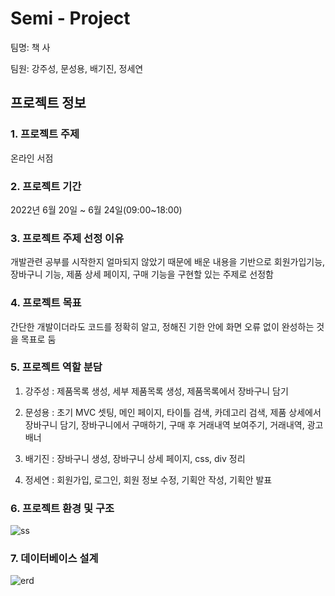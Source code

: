 # Semi - Project

팀명: 책 사 

팀원: 강주성, 문성용, 배기진, 정세연 

## 프로젝트 정보
### 1. 프로젝트 주제
온라인 서점 

### 2. 프로젝트 기간
2022년 6월 20일 ~ 6월 24일(09:00~18:00)

### 3. 프로젝트 주제 선정 이유
개발관련 공부를 시작한지 얼마되지 않았기 때문에 배운 내용을 기반으로 회원가입기능, 장바구니 기능, 제품 상세 페이지, 구매 기능을 구현할 있는 주제로 선정함

### 4. 프로젝트 목표
간단한 개발이더라도 코드를 정확히 알고, 정해진 기한 안에 화면 오류 없이 완성하는 것을 목표로 둠

### 5. 프로젝트 역할 분담
1. 강주성 : 제품목록 생성, 세부 제품목록 생성, 제품목록에서 장바구니 담기

2. 문성용 : 초기 MVC 셋팅, 메인 페이지, 타이틀 검색, 카데고리 검색, 제품 상세에서 장바구니 담기, 장바구니에서 구매하기, 구매 후 거래내역 보여주기, 거래내역, 광고 배너

3. 배기진 : 장바구니 생성, 장바구니 상세 페이지, css, div 정리

4. 정세연 : 회원가입, 로그인, 회원 정보 수정, 기획안 작성, 기획안 발표

### 6. 프로젝트 환경 및 구조
![ss](https://user-images.githubusercontent.com/103159709/177468811-bfe7bf19-efb3-4177-bd9f-9b3c6e33751b.png)

### 7. 데이터베이스 설계
![erd](https://user-images.githubusercontent.com/103159709/177469146-808178b5-408c-45a8-a6f7-e759581c65bd.png)
